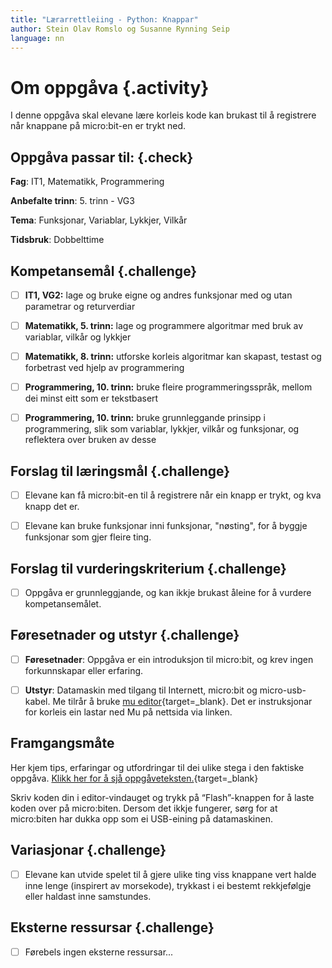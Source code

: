 ```yaml
---
title: "Lærarrettleiing - Python: Knappar"
author: Stein Olav Romslo og Susanne Rynning Seip
language: nn
---
```



# Om oppgåva {.activity}

I denne oppgåva skal elevane lære korleis kode kan brukast til å registrere når
knappane på micro:bit-en er trykt ned.

## Oppgåva passar til: {.check}

__Fag__: IT1, Matematikk, Programmering

__Anbefalte trinn__: 5. trinn - VG3

__Tema__: Funksjonar, Variablar, Lykkjer, Vilkår

__Tidsbruk__: Dobbelttime

## Kompetansemål {.challenge}

- [ ] __IT1, VG2:__ lage og bruke eigne og andres funksjonar med og utan parametrar og returverdiar

- [ ] __Matematikk, 5. trinn:__ lage og programmere algoritmar med bruk av variablar, vilkår og lykkjer

- [ ] __Matematikk, 8. trinn:__ utforske korleis algoritmar kan skapast, testast og forbetrast ved hjelp av programmering

- [ ] __Programmering, 10. trinn:__ bruke fleire programmeringsspråk, mellom dei minst eitt som er tekstbasert

- [ ] __Programmering, 10. trinn:__ bruke grunnleggande prinsipp i programmering, slik som variablar, lykkjer, vilkår og funksjonar, og reflektera over bruken av desse

## Forslag til læringsmål {.challenge}

- [ ] Elevane kan få micro:bit-en til å registrere når ein knapp er trykt, og
  kva knapp det er.

- [ ] Elevane kan bruke funksjonar inni funksjonar, "nøsting", for å byggje
  funksjonar som gjer fleire ting.

## Forslag til vurderingskriterium {.challenge}

- [ ] Oppgåva er grunnleggjande, og kan ikkje brukast åleine for å vurdere
  kompetansemålet.

## Føresetnader og utstyr {.challenge}

- [ ] __Føresetnader__: Oppgåva er ein introduksjon til micro:bit, og krev
  ingen forkunnskapar eller erfaring.

- [ ] __Utstyr__: Datamaskin med tilgang til Internett, micro:bit og micro-usb-kabel.
Me tilrår å bruke [mu editor](https://codewith.mu/){target=_blank}. Det er instruksjonar for korleis ein lastar ned Mu på nettsida via linken.

## Framgangsmåte

Her kjem tips, erfaringar og utfordringar til dei ulike stega i den faktiske
oppgåva. [Klikk her for å sjå
oppgåveteksten.](../python_buttons/python_buttons_nn.html){target=_blank}

Skriv koden din i editor-vindauget og trykk på “Flash”-knappen for å laste koden over på micro:biten. Dersom det ikkje fungerer, sørg for at micro:biten har dukka opp som ei USB-eining på datamaskinen.

## Variasjonar {.challenge}

- [ ] Elevane kan utvide spelet til å gjere ulike ting viss knappane vert halde
  inne lenge (inspirert av morsekode), trykkast i ei bestemt rekkjefølgje eller
  haldast inne samstundes.

## Eksterne ressursar {.challenge}

- [ ] Førebels ingen eksterne ressursar...
